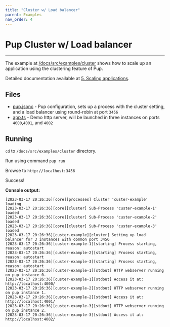 ```yaml
---
title: "Cluster w/ Load balancer"
parent: Examples
nav_order: 4
---
```


# Pup Cluster w/ Load balancer

---

The example at [/docs/src/examples/cluster](https://github.com/Hexagon/pup/tree/main/docs/src/examples/cluster) shows how to scale up an application using the clustering feature of Pup.

Detailed documentation available at [5. Scaling applications](https://hexagon.github.io/pup/scaling).

## Files

- [pup.jsonc](https://github.com/Hexagon/pup/tree/main/docs/src/examples/cluster/pup.jsonc) - Pup configuration, sets up a process with the cluster setting, and a load balancer using round-robin at
  port `3456`
- [app.ts](https://github.com/Hexagon/pup/tree/main/docs/src/examples/cluster/app.ts) - Demo http server, will be launched in three instances on ports `4000`,`4001`, and `4002`

## Running

`cd` to `/docs/src/examples/cluster` directory.

Run using command `pup run`

Browse to `http://localhost:3456`

Success!

**Console output:**

```
[2023-03-17 20:26:36][core][processes] Cluster 'custer-example' loading
[2023-03-17 20:26:36][core][cluster] Sub-Process 'custer-example-1' loaded
[2023-03-17 20:26:36][core][cluster] Sub-Process 'custer-example-2' loaded
[2023-03-17 20:26:36][core][cluster] Sub-Process 'custer-example-3' loaded
[2023-03-17 20:26:36][custer-example][cluster] Setting up load balancer for 3 instances with common port 3456
[2023-03-17 20:26:36][custer-example-1][starting] Process starting, reason: autostart
[2023-03-17 20:26:36][custer-example-2][starting] Process starting, reason: autostart
[2023-03-17 20:26:36][custer-example-3][starting] Process starting, reason: autostart
[2023-03-17 20:26:36][custer-example-1][stdout] HTTP webserver running on pup instance 0.
[2023-03-17 20:26:36][custer-example-1][stdout] Access it at:  http://localhost:4000/
[2023-03-17 20:26:36][custer-example-2][stdout] HTTP webserver running on pup instance 1.
[2023-03-17 20:26:36][custer-example-2][stdout] Access it at:  http://localhost:4001/
[2023-03-17 20:26:36][custer-example-3][stdout] HTTP webserver running on pup instance 2.
[2023-03-17 20:26:36][custer-example-3][stdout] Access it at:  http://localhost:4002/
```
